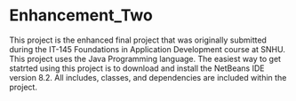 # Enhancement_Two

This project is the enhanced final project that was originally submitted during the IT-145 Foundations in Application Development course at SNHU. This project uses the Java Programming language. The easiest way to get statrted using this project is to download and install the NetBeans IDE version 8.2. All includes, classes, and dependencies are included within the project. 
